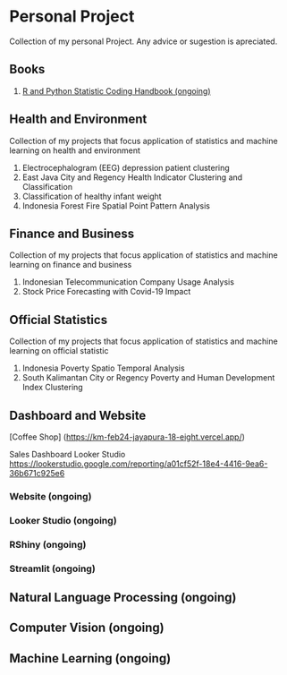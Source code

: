 # Personal Project
Collection of my personal Project. Any advice or sugestion is apreciated.

## Books
1.  [R and Python Statistic Coding Handbook (ongoing)](https://aufarromeo.github.io/book-project/)

## Health and Environment
Collection of my projects that focus application of statistics and machine learning on health and environment
1.	Electrocephalogram (EEG) depression patient clustering
2.	East Java City and Regency Health Indicator Clustering and Classification
3.	Classification of healthy infant weight
4.	Indonesia Forest Fire Spatial Point Pattern Analysis

## Finance and Business
Collection of my projects that focus application of statistics and machine learning on finance and business
1. Indonesian Telecommunication Company Usage Analysis
2. Stock Price Forecasting with Covid-19 Impact

## Official Statistics
Collection of my projects that focus application of statistics and machine learning on official statistic
1. Indonesia Poverty Spatio Temporal Analysis
2. South Kalimantan City or Regency Poverty and Human Development Index Clustering

## Dashboard and Website
[Coffee Shop] (https://km-feb24-jayapura-18-eight.vercel.app/)

Sales Dashboard Looker Studio
https://lookerstudio.google.com/reporting/a01cf52f-18e4-4416-9ea6-36b671c925e6

### Website (ongoing)
### Looker Studio (ongoing)
### RShiny (ongoing)
### Streamlit (ongoing)

## Natural Language Processing (ongoing)

## Computer Vision (ongoing)

## Machine Learning (ongoing)


